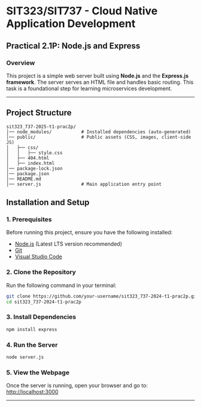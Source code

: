 # SIT323/SIT737 - Cloud Native Application Development
## Practical 2.1P: Node.js and Express
### Overview
This project is a simple web server built using **Node.js** and the **Express.js framework**. The server serves an HTML file and handles basic routing. This task is a foundational step for learning microservices development.

---

## Project Structure
```
sit323_737-2025-t1-prac2p/
│── node_modules/           # Installed dependencies (auto-generated)
│── public/                 # Public assets (CSS, images, client-side JS)
│   ├── css/
│   │   ├── style.css
│   ├── 404.html
│   ├── index.html
│── package-lock.json
│── package.json
│── README.md
│── server.js               # Main application entry point

```

## Installation and Setup
### 1. Prerequisites
Before running this project, ensure you have the following installed:
- [Node.js](https://nodejs.org/) (Latest LTS version recommended)
- [Git](https://git-scm.com/)
- [Visual Studio Code](https://code.visualstudio.com/)

### 2. Clone the Repository
Run the following command in your terminal:
```sh
git clone https://github.com/your-username/sit323_737-2024-t1-prac2p.git
cd sit323_737-2024-t1-prac2p
```

### 3. Install Dependencies
```sh
npm install express
```

### 4. Run the Server
```sh
node server.js
```

### 5. View the Webpage
Once the server is running, open your browser and go to:
[http://localhost:3000](http://localhost:3000)

---